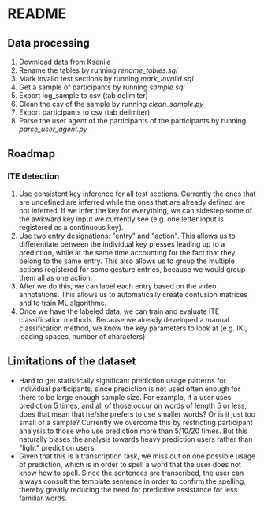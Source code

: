 # README

## Data processing
1. Download data from Kseniia
1. Rename the tables by running *rename_tables.sql*
1. Mark invalid test sections by running *mark_invalid.sql*
1. Get a sample of participants by running *sample.sql*
1. Export log_sample to csv (tab delimiter)
1. Clean the csv of the sample by running *clean_sample.py*
1. Export participants to csv (tab delimiter)
1. Parse the user agent of the participants of the participants by running *parse_user_agent.py*


## Roadmap
### ITE detection
1. Use consistent key inference for all test sections. Currently the ones that are undefined are inferred while the ones that are already defined are not inferred. If we infer the key for everything, we can sidestep some of the awkward key input we currently see (e.g. one letter input is registered as a continuous key).
1. Use two entry designations: "entry" and "action". This allows us to differentiate between the individual key presses leading up to a prediction, while at the same time accounting for the fact that they belong to the same entry. This also allows us to group the multiple actions registered for some gesture entries, because we would group them all as one action.
1. After we do this, we can label each entry based on the video annotations. This allows us to automatically create confusion matrices and to train ML algorithms.
1. Once we have the labeled data, we can train and evaluate ITE classification methods. Because we already developed a manual classification method, we know the key parameters to look at (e.g. IKI, leading spaces, number of characters)

## Limitations of the dataset
* Hard to get statistically significant prediction usage patterns for individual participants, since prediction is not used often enough for there to be large enough sample size. For example, if a user uses prediction 5 times, and all of those occur on words of length 5 or less, does that mean that he/she prefers to use smaller words? Or is it just too small of a sample? Currently we overcome this by restricting participant analysis to those who use prediction more than 5/10/20 times. But this naturally biases the analysis towards heavy prediction users rather than "light" prediction users.
* Given that this is a transcription task, we miss out on one possible usage of prediction, which is in order to spell a word that the user does not know how to spell. Since the sentences are transcribed, the user can always consult the template sentence in order to confirm the spelling, thereby greatly reducing the need for predictive assistance for less familiar words.
